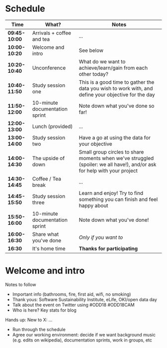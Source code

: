 # Schedule

Time | What? | Notes
--- | --- | ---
**09:45-10:00** | Arrivals + coffee and tea  | ...
**10:00-10:20** | Welcome and intro | See below
**10:20-10:40** | Unconference | What do we want to achieve/learn/gain from each other today?
**10:40-11:50** | Study session one | This is a good time to gather the data you wish to work with, and define your objective for the day
**11:50-12:00** | 10-minute documentation sprint | Note down what you've done so far!
**12:00-13:00** | Lunch (provided) |  ...
**13:00-14:00** | Study session two | Have a go at using the data for your objective 
**14:00-14:30** | The upside of down | Small group circles to share moments when we've struggled (spoiler: we all have!), and/or ask for help with your project
**14:30-14:45** | Coffee / Tea break | ...
**14:45-15:50** | Study session three | Learn and enjoy! Try to find something you can finish and feel happy about
**15:50-16:00** | 10-minute documentation sprint | Note down what you've done!
**16:00-16:30** | Share what you've done | *Only if you want to*
**16:30** | It's home time | **Thanks for participating**

# Welcome and intro

Notes to follow

* Important info (bathrooms, fire, first aid, wifi, no smoking)
* Thank yous: Software Sustainability Institute, eLife, OKI/open data day
* Talk about the event on Twitter using #ODD18 #ODD18CAM
* Who is here? Key stats for blog

Hands up:
New to X: ...

* Run through the schedule
* Agree our working environment: decide if we want background music (e.g. edits on wikipedia), documentation sprints, work in groups, etc
